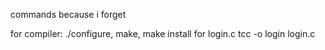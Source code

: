 commands because i forget

for compiler: ./configure, make, make install
for login.c tcc -o login login.c